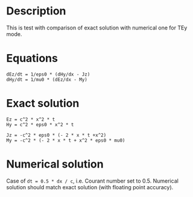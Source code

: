 # Description

This is test with comparison of exact solution with numerical one for TEy mode.

# Equations

```
dEz/dt = 1/eps0 * (dHy/dx - Jz)
dHy/dt = 1/mu0 * (dEz/dx - My)
```

# Exact solution

```
Ez = c^2 * x^2 * t
Hy = c^2 * eps0 * x^2 * t

Jz = -c^2 * eps0 * (- 2 * x * t +x^2)
My = -c^2 * (- 2 * x * t + x^2 * eps0 * mu0)
```

# Numerical solution

Case of `dt = 0.5 * dx / c`, i.e. Courant number set to 0.5. Numerical solution should match exact solution (with floating point accuracy).
